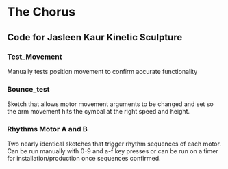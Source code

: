 # The Chorus
## Code for Jasleen Kaur Kinetic Sculpture

### Test_Movement
Manually tests position movement to confirm accurate functionality

### Bounce_test
Sketch that allows motor movement arguments to be changed and set so the arm movement hits the cymbal at the right speed and height. 

### Rhythms Motor A and B
Two nearly identical sketches that trigger rhythm sequences of each motor. Can be run manually with 0-9 and a-f key presses or can be run on a timer for installation/production once sequences confirmed. 
